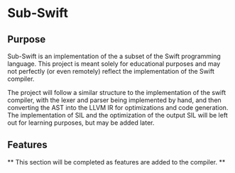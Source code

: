 # Sub-Swift

## Purpose
Sub-Swift is an implementation of the a subset of the Swift programming language. This project is meant solely for educational purposes and may not perfectly (or even remotely) reflect the implementation of the Swift compiler. 

The project will follow a similar structure to the implementation of the swift compiler, with the lexer and parser being implemented by hand, and then converting the AST into the LLVM IR for optimizations and code generation. The implementation of SIL and the optimization of the output SIL will be left out for learning purposes, but may be added later. 

## Features 
** This section will be completed as features are added to the compiler. **